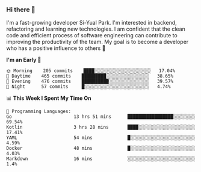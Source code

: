 ### Hi there 👋


I'm a fast-growing developer Si-Yual Park. I'm interested in backend, refactoring and learning new technologies. I am confident that the clean code and efficient process of software engineering can contribute to improving the productivity of the team. My goal is to become a developer who has a positive influence to others 🔭

<!--START_SECTION:waka-->
**I'm an Early 🐤** 

```text
🌞 Morning    205 commits    ████░░░░░░░░░░░░░░░░░░░░░   17.04% 
🌆 Daytime    465 commits    █████████░░░░░░░░░░░░░░░░   38.65% 
🌃 Evening    476 commits    ██████████░░░░░░░░░░░░░░░   39.57% 
🌙 Night      57 commits     █░░░░░░░░░░░░░░░░░░░░░░░░   4.74%

```


📊 **This Week I Spent My Time On** 

```text
💬 Programming Languages: 
Go                       13 hrs 51 mins      █████████████████░░░░░░░░   69.54% 
Kotlin                   3 hrs 28 mins       ████░░░░░░░░░░░░░░░░░░░░░   17.41% 
YAML                     54 mins             █░░░░░░░░░░░░░░░░░░░░░░░░   4.59% 
Docker                   48 mins             █░░░░░░░░░░░░░░░░░░░░░░░░   4.03% 
Markdown                 16 mins             ░░░░░░░░░░░░░░░░░░░░░░░░░   1.4%

```


<!--END_SECTION:waka-->
